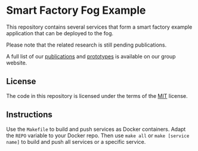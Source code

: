 # Smart Factory Fog Example

This repository contains several services that form a smart factory example application that can be deployed to the fog.

Please note that the related research is still pending publications.

A full list of our [publications](https://www.mcc.tu-berlin.de/menue/forschung/publikationen/parameter/en/) and [prototypes](https://www.mcc.tu-berlin.de/menue/forschung/prototypes/parameter/en/) is available on our group website.

## License

The code in this repository is licensed under the terms of the [MIT](./LICENSE) license.

## Instructions

Use the `Makefile` to build and push services as Docker containers.
Adapt the `REPO` variable to your Docker repo.
Then use `make all` or `make [service name]` to build and push all services or a specific service.
